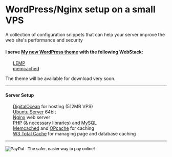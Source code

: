 WordPress/Nginx setup on a small VPS
=========================
A collection of configuration snippets that can help your server improve the web site's performance and security

<h4>I serve <a href="http://www.croti.com/">My new WordPress theme</a> with the following WebStack:</h4>
<ul class="task-list">
<li><a href="https://www.digitalocean.com/community/tutorials/how-to-install-linux-nginx-mysql-php-lemp-stack-on-ubuntu-14-04">LEMP</a></li>
<li><a href="https://rtcamp.com/tutorials/php/memcache/">memcached</a></li>
</ul>
The theme will be available for download very soon.
<hr>
<h4>Server Setup</h4>
<ul class="task-list">
<li>
<a href="https://www.digitalocean.com/?refcode=15811ecfb795">DigitalOcean</a> for hosting (512MB VPS)</li>
<li>
<a href="http://www.ubuntu.com/server">Ubuntu Server</a> 64bit</li>
<li>
<a href="http://nginx.org/">Nginx</a> web server</li>
<li>
<a href="http://www.php.net/">PHP</a> (&amp; necessary libraries) and <a href="http://dev.mysql.com/">MySQL</a>
</li>
<li>
<a href="http://memcached.org/">Memcached</a> and <a href="http://php.net/manual/en/book.opcache.php">OPcache</a> for caching</li>
<li>
<a href="https://wordpress.org/plugins/w3-total-cache/">W3 Total Cache</a> for managing page and database caching</li>
</ul>
<hr>
<form action="https://www.paypal.com/cgi-bin/webscr" method="post" target="_top">
<input type="hidden" name="cmd" value="_s-xclick">
<input type="hidden" name="hosted_button_id" value="JUXUWMEFUEJPW">
<input type="image" src="https://www.paypalobjects.com/en_US/i/btn/btn_donate_LG.gif" border="0" name="submit" alt="PayPal - The safer, easier way to pay online!">
<img alt="" border="0" src="https://www.paypalobjects.com/en_US/i/scr/pixel.gif" width="1" height="1">
</form>
